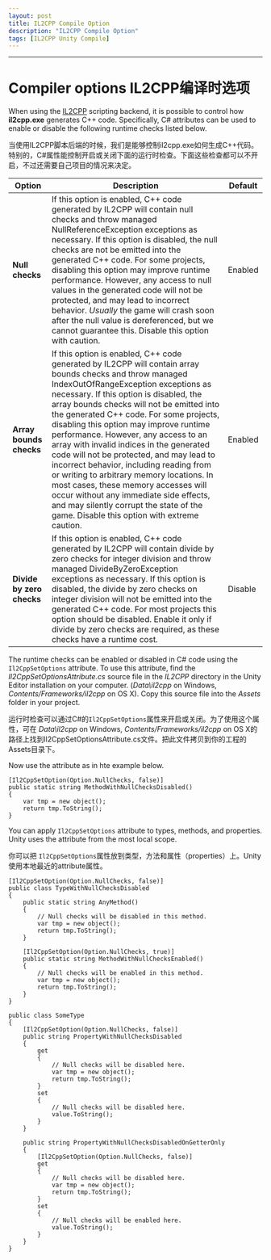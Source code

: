 ```yaml
---
layout: post
title: IL2CPP Compile Option
description: "IL2CPP Compile Option"
tags: [IL2CPP Unity Compile]
---
```


----------------------
# Compiler options IL2CPP编译时选项

When using the [IL2CPP](https://docs.unity3d.com/Manual/IL2CPP.html) scripting backend, it is possible to control how **il2cpp.exe** generates C++ code. Specifically, C# attributes can be used to enable or disable the following runtime checks listed below.

当使用IL2CPP脚本后端的时候，我们是能够控制il2cpp.exe如何生成C++代码。特别的，C#属性能控制开启或关闭下面的运行时检查。下面这些检查都可以不开启，不过还需要自己项目的情况来决定。

| **Option**                | **Description**                          | **Default** |
| ------------------------- | ---------------------------------------- | ----------- |
| **Null checks**           | If this option is enabled, C++ code generated by IL2CPP will contain null checks and throw managed NullReferenceException exceptions as necessary. If this option is disabled, the null checks are not be emitted into the generated C++ code. For some projects, disabling this option may improve runtime performance. However, any access to null values in the generated code will not be protected, and may lead to incorrect behavior. *Usually* the game will crash soon after the null value is dereferenced, but we cannot guarantee this. Disable this option with caution. | Enabled     |
| **Array bounds checks**   | If this option is enabled, C++ code generated by IL2CPP will contain array bounds checks and throw managed IndexOutOfRangeException exceptions as necessary. If this option is disabled, the array bounds checks will not be emitted into the generated C++ code. For some projects, disabling this option may improve runtime performance. However, any access to an array with invalid indices in the generated code will not be protected, and may lead to incorrect behavior, including reading from or writing to arbitrary memory locations. In most cases, these memory accesses will occur without any immediate side effects, and may silently corrupt the state of the game. Disable this option with extreme caution. | Enabled     |
| **Divide by zero checks** | If this option is enabled, C++ code generated by IL2CPP will contain divide by zero checks for integer division and throw managed DivideByZeroException exceptions as necessary. If this option is disabled, the divide by zero checks on integer division will not be emitted into the generated C++ code. For most projects this option should be disabled. Enable it only if divide by zero checks are required, as these checks have a runtime cost. | Disable     |

The runtime checks can be enabled or disabled in C# code using the `Il2CppSetOptions` attribute. To use this attribute, find the *Il2CppSetOptionsAttribute.cs* source file in the *IL2CPP* directory in the Unity Editor installation on your computer. (*Data\il2cpp* on Windows, *Contents/Frameworks/il2cpp* on OS X). Copy this source file into the *Assets* folder in your project. 

运行时检查可以通过C#的`Il2CppSetOptions`属性来开启或关闭。为了使用这个属性，可在 *Data\il2cpp* on Windows, *Contents/Frameworks/il2cpp* on OS X的路径上找到Il2CppSetOptionsAttribute.cs文件。把此文件拷贝到你的工程的Assets目录下。

Now use the attribute as in hte example below.

```
[Il2CppSetOption(Option.NullChecks, false)]
public static string MethodWithNullChecksDisabled()
{
    var tmp = new object();
    return tmp.ToString();
}
```

You can apply `Il2CppSetOptions` attribute to types, methods, and properties. Unity uses the attribute from the most local scope.

你可以把 `Il2CppSetOptions`属性放到类型，方法和属性（properties）上。Unity使用本地最近的attribute属性。

```
[Il2CppSetOption(Option.NullChecks, false)]
public class TypeWithNullChecksDisabled
{
    public static string AnyMethod()
    {
        // Null checks will be disabled in this method.
        var tmp = new object();
        return tmp.ToString();
    }

    [Il2CppSetOption(Option.NullChecks, true)]
    public static string MethodWithNullChecksEnabled()
    {
        // Null checks will be enabled in this method.
        var tmp = new object();
        return tmp.ToString();
    }
}

public class SomeType
{
    [Il2CppSetOption(Option.NullChecks, false)]
    public string PropertyWithNullChecksDisabled
    {
        get
        {
            // Null checks will be disabled here.
            var tmp = new object();
            return tmp.ToString();
        }
        set
        {
            // Null checks will be disabled here.
            value.ToString();
        }
    }

    public string PropertyWithNullChecksDisabledOnGetterOnly
    {
        [Il2CppSetOption(Option.NullChecks, false)]
        get
        {
            // Null checks will be disabled here.
            var tmp = new object();
            return tmp.ToString();
        }
        set
        {
            // Null checks will be enabled here.
            value.ToString();
        }
    }
}
```